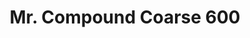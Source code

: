 ---
layout: product
title: "Mr. Compound Coarse 600"
price: "1800" 
desc: "Sredstvo za poliranje"
img_path: "/assets/img/GSR191.webp"
brand: "N/A"
available: true
special_offer: false
new: false
soon: false
cat: "0N/A"
subcat: "0N/A"
subsubcat: "0N/A"
sifra: "GSR191"
popular: false
spec: false
---